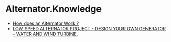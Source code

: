 # Alternator.Knowledge
- [How does an Alternator Work ?](https://youtu.be/tiKH48EMgKE)
- [LOW SPEED ALTERNATOR PROJECT - DESIGN YOUR OWN GENERATOR - WATER AND WIND TURBINE.](https://youtu.be/FDerrQw99KU)
